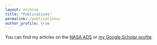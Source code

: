```yaml
---
layout: archive
title: "Publications"
permalink: /publications/
author_profile: true
---
```


  You can find my articles on the <a href="https://ui.adsabs.harvard.edu/search/q=author%3A%22Trainor%2C%20Ryan%22%20year%3A2006-&sort=date%20desc%2C%20bibcode%20desc&p_=0">NASA ADS</a> or <a href="{{author.googlescholar}}">my Google Scholar profile</a>.

<!--
{% include base_path %}

{% for post in site.publications reversed %}
  {% include archive-single.html %}
{% endfor %}
-->
